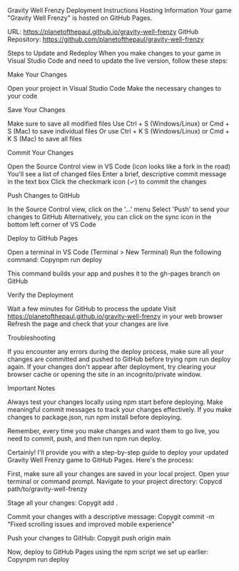 Gravity Well Frenzy Deployment Instructions
Hosting Information
Your game "Gravity Well Frenzy" is hosted on GitHub Pages.

URL: https://planetofthepaul.github.io/gravity-well-frenzy
GitHub Repository: https://github.com/planetofthepaul/gravity-well-frenzy

Steps to Update and Redeploy
When you make changes to your game in Visual Studio Code and need to update the live version, follow these steps:

Make Your Changes

Open your project in Visual Studio Code
Make the necessary changes to your code


Save Your Changes

Make sure to save all modified files
Use Ctrl + S (Windows/Linux) or Cmd + S (Mac) to save individual files
Or use Ctrl + K S (Windows/Linux) or Cmd + K S (Mac) to save all files


Commit Your Changes

Open the Source Control view in VS Code (icon looks like a fork in the road)
You'll see a list of changed files
Enter a brief, descriptive commit message in the text box
Click the checkmark icon (✓) to commit the changes


Push Changes to GitHub

In the Source Control view, click on the '...' menu
Select 'Push' to send your changes to GitHub
Alternatively, you can click on the sync icon in the bottom left corner of VS Code


Deploy to GitHub Pages

Open a terminal in VS Code (Terminal > New Terminal)
Run the following command:
Copynpm run deploy

This command builds your app and pushes it to the gh-pages branch on GitHub


Verify the Deployment

Wait a few minutes for GitHub to process the update
Visit https://planetofthepaul.github.io/gravity-well-frenzy in your web browser
Refresh the page and check that your changes are live



Troubleshooting

If you encounter any errors during the deploy process, make sure all your changes are committed and pushed to GitHub before trying npm run deploy again.
If your changes don't appear after deployment, try clearing your browser cache or opening the site in an incognito/private window.

Important Notes

Always test your changes locally using npm start before deploying.
Make meaningful commit messages to track your changes effectively.
If you make changes to package.json, run npm install before deploying.

Remember, every time you make changes and want them to go live, you need to commit, push, and then run npm run deploy.




Certainly! I'll provide you with a step-by-step guide to deploy your updated Gravity Well Frenzy game to GitHub Pages. Here's the process:

First, make sure all your changes are saved in your local project.
Open your terminal or command prompt.
Navigate to your project directory:
Copycd path/to/gravity-well-frenzy

Stage all your changes:
Copygit add .

Commit your changes with a descriptive message:
Copygit commit -m "Fixed scrolling issues and improved mobile experience"

Push your changes to GitHub:
Copygit push origin main

Now, deploy to GitHub Pages using the npm script we set up earlier:
Copynpm run deploy
